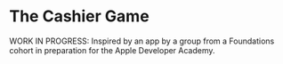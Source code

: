 # The Cashier Game

WORK IN PROGRESS: Inspired by an app by a group from a Foundations cohort in 
preparation for the Apple Developer Academy.
